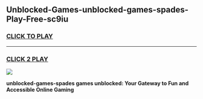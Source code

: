 
## Unblocked-Games-unblocked-games-spades-Play-Free-sc9iu
<h3>
<a href="https://premium76.site?title=unblocked-games-spades&ref=21A">CLICK TO PLAY</a></h3>
<hr>

<h3>
<a href="https://premium76.site?title=unblocked-games-spades&ref=21A">CLICK 2 PLAY</a>
  
</h3>

<a href="https://premium76.site?title=unblocked-games-spades&ref=21A"><img src="https://clearcache.store/games.png"></a>


**unblocked-games-spades games unblocked: Your Gateway to Fun and Accessible Online Gaming**
